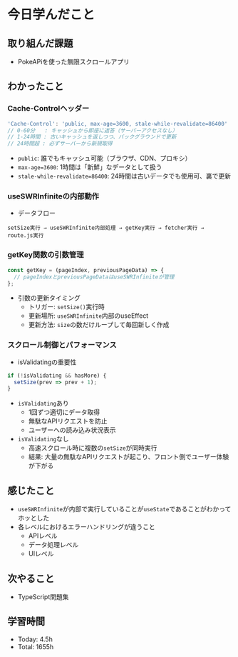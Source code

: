 # 今日学んだこと
## 取り組んだ課題
- PokeAPiを使った無限スクロールアプリ
## わかったこと
### Cache-Controlヘッダー
```javascript
'Cache-Control': 'public, max-age=3600, stale-while-revalidate=86400'
// 0-60分   : キャッシュから即座に返答（サーバーアクセスなし）
// 1-24時間 : 古いキャッシュを返しつつ、バックグラウンドで更新
// 24時間超 : 必ずサーバーから新規取得
```
- `public`: 誰でもキャッシュ可能（ブラウザ、CDN、プロキシ）
- `max-age=3600`: 1時間は「新鮮」なデータとして扱う
- `stale-while-revalidate=86400`: 24時間は古いデータでも使用可、裏で更新
### useSWRInfiniteの内部動作
- データフロー
```
setSize実行 → useSWRInfinite内部処理 → getKey実行 → fetcher実行 → route.js実行
```
### getKey関数の引数管理
```javascript
const getKey = (pageIndex, previousPageData) => {
  // pageIndexとpreviousPageDataはuseSWRInfiniteが管理
};
```
- 引数の更新タイミング
    - トリガー: `setSize()`実行時
    - 更新場所: `useSWRInfinite`内部のuseEffect
    - 更新方法: `size`の数だけループして毎回新しく作成
### スクロール制御とパフォーマンス
- isValidatingの重要性
```javascript
if (!isValidating && hasMore) {
  setSize(prev => prev + 1);
}
```
- `isValidating`あり
    - 1回ずつ適切にデータ取得
    - 無駄なAPIリクエストを防止
    - ユーザーへの読み込み状況表示
-  `isValidating`なし
    - 高速スクロール時に複数の`setSize`が同時実行
    - 結果: 大量の無駄なAPIリクエストが起こり、フロント側でユーザー体験が下がる
## 感じたこと
- `useSWRInfinite`が内部で実行していることが`useState`であることがわかってホッとした
- 各レベルにおけるエラーハンドリングが違うこと
    - APIレベル
    - データ処理レベル
    - UIレベル
## 次やること
- TypeScript問題集
## 学習時間
- Today: 4.5h
- Total: 1655h